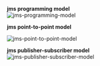 
**jms programming model**<br />
![jms-programming-model](../master/images/jms-programming-model.png)

**jms point-to-point model**<br />

![jms-point-to-point-model](../master/images/jms-point-to-point-model.png)

**jms publisher-subscriber model**<br />
![jms-publisher-subscriber-model](../master/images/jms-publisher-subscriber-model.png)

